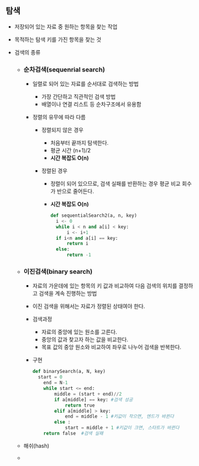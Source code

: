 ## 탐색

- 저장되어 있는 자료 중 원하는 항목을 찾는 작업

- 목적하는 탐색 키를 가진 항목을 찾는 것

- 검색의 종류

  - ### 순차검색(sequenrial search)

    - 일렬로 되어 있는 자료를 순서대로 검색하는 방법

      - 가장 간단하고 직관적인 검색 방법
      - 배열이나 연결 리스트 등 순차구조에서 유용함

    - 정렬의 유무에 따라 다름

      - 정렬되지 않은 경우

        - 처음부터 끝까지 탐색한다.
        - 평균 시간 (n+1)/2
        - **시간 복잡도 O(n)**

      - 정렬된 경우

        - 정렬이 되어 있으므로, 검색 실패를 반환하는 경우 평균 비교 회수가 반으로 줄어든다.

        - **시간 복잡도 O(n)**

          ```python
          def sequentialSearch2(a, n, key)
          	i <- 0
          	while i < n and a[i] < key:
          		i <- i+1
          	if i<n and a[i] == key:
          		return i
          	else:
          		return -1
          ```

          

  - ### 이진검색(binary search)

    - 자료의 가운데에 있는 항목의 키 값과 비교하여 다음 검색의 위치를 결정하고 검색을 계속 진행하는 방법

    - 이진 검색을 위해서는 자료가 정렬된 상태여야 한다.

    - 검색과정

      - 자료의 중앙에 있는 원소를 고른다.
      - 중앙의 값과 찾고자 하는 값을 비교한다.
      - 목표 값의 중앙 원소와 비교하여 좌우로 나누어 검색을 반복한다.

    - 구현

      ```python
      def binarySearch(a, N, key)
      	start = 0
          end = N-1
          while start <= end:
              middle = (start + end)//2
              if a[middle] == key: #검색 성공
                  return true
              elif a[middle] > key:
                  end = middle - 1 #키값이 작으면, 엔드가 바뀐다
              else :
                  start = middle + 1 #키값이 크면, 스타트가 바뀐다
          return false  #검색 실패
      ```

      

  - 해쉬(hash)

  - 